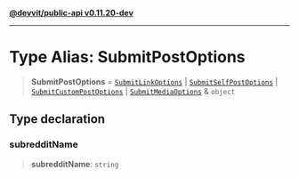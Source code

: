[**@devvit/public-api v0.11.20-dev**](../../README.md)

---

# Type Alias: SubmitPostOptions

> **SubmitPostOptions** = [`SubmitLinkOptions`](SubmitLinkOptions.md) \| [`SubmitSelfPostOptions`](SubmitSelfPostOptions.md) \| [`SubmitCustomPostOptions`](SubmitCustomPostOptions.md) \| [`SubmitMediaOptions`](SubmitMediaOptions.md) & `object`

## Type declaration

### subredditName

> **subredditName**: `string`
